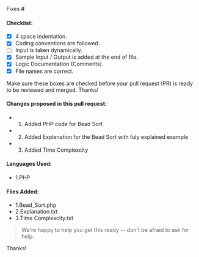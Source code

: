 <!-- Add the issue number that is fixed by this PR (In the form Fixes #45) -->
Fixes #

#### Checklist:
- [x] 4 space indentation.
- [x] Coding conventions are followed.
- [ ] Input is taken dynamically.
- [x] Sample Input / Output is added at the end of file.
- [x] Logic Documentation (Comments).
- [x] File names are correct.

Make sure these boxes are checked before your pull request (PR) is ready to be reviewed and merged. Thanks!

#### Changes proposed in this pull request:
-  1. Added PHP code for Bead Sort  
-  2. Added Explenation for the Bead Sort with fuly explained example 
-  3. Added Time Complexcity

#### Languages Used:
-  1.PHP 

#### Files Added:
-  1.Bead_Sort.php 
-  2.Explanation.txt
-  3.Time Complexcity.txt

> We're happy to help you get this ready -- don't be afraid to ask for help.

Thanks!

